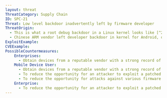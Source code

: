```yaml
---
layout: threat
ThreatCategory: Supply Chain
ID: SPC-21
Threat: Low level backdoor inadvertently left by firmware developer
ThreatOrigin:
  - This is what a root debug backdoor in a Linux kernel looks like [^207]
  - Chinese ARM vendor left developer backdoor in kernel for Android, other devices [^208]
ExploitExample:
CVEExample:
PossibleCountermeasures:
    Enterprises:
      - Obtain devices from a reputable vendor with a strong record of addressing security flaws in a timely fashion.
    Mobile Device User:
      - Obtain devices from a reputable vendor with a strong record of addressing security flaws in a timely fashion.
      - To reduce the opportunity for an attacker to exploit a patched vulnerability, ensure security updates are applied in a timely manner by configuring automated installation of or, at a minimum, automatic notification of the availability of security updates.
      - To reduce the opportunity for attacks against various firmware components, disable device features when not in use (e.g., Bluetooth, Wi-Fi, NFC), and globally revoke access to unused device sensors or OS-provided functions (e.g., camera, microphone, location services).
    Enterprise:
      - To reduce the opportunity for an attacker to exploit a patched vulnerability, ensure security updates are applied in a timely manner by configuring automated installation of or, at a minimum, automatic notification of the availability of security updates.
---
```

